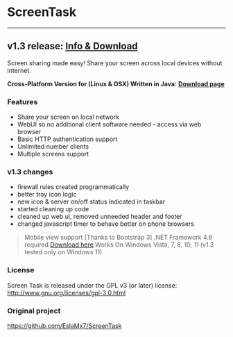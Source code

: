 # ScreenTask
------------------------------
## v1.3 release: [Info & Download](https://github.com/mchampanis/ScreenTask/releases)

Screen sharing made easy! Share your screen across local devices without internet.

**Cross-Platform Version for (Linux & OSX) Written in Java:** [**Download page**](https://github.com/ahmadomar/ScreenTask)

### Features
- Share your screen on local network
- WebUI so no additional client software needed - access via web browser
- Basic HTTP authentication support
- Unlimited number clients
- Multiple screens support

### v1.3 changes
- firewall rules created programmatically
- better tray icon logic
- new icon & server on/off status indicated in taskbar
- started cleaning up code
- cleaned up web ui, removed unneeded header and footer
- changed javascript timer to behave better on phone browsers

> Mobile view support [Thanks to Bootstrap 3]
> .NET Framework 4.8 required [Download here](https://dotnet.microsoft.com/en-us/download/dotnet-framework/net48)
> Works On Windows Vista, 7, 8, 10, 11 (v1.3 tested only on Windows 11)

### License
Screen Task is released under the GPL v3 (or later) license: http://www.gnu.org/licenses/gpl-3.0.html

### Original project
https://github.com/EslaMx7/ScreenTask

